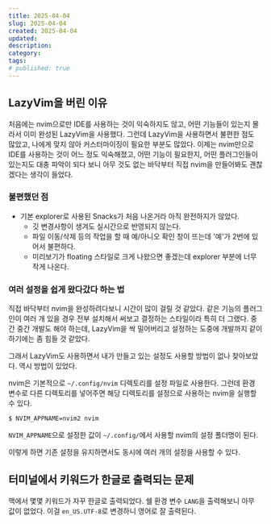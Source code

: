 ```yaml
---
title: 2025-04-04
slug: 2025-04-04
created: 2025-04-04
updated:
description:
category:
tags:
# published: true
---
```


## LazyVim을 버린 이유

처음에는 nvim으로만 IDE를 사용하는 것이 익숙하지도 않고, 어떤 기능들이 있는지 몰라서 이미 완성된 LazyVim을 사용했다.
그런데 LazyVim을 사용하면서 불편한 점도 많았고, 나에게 맞지 않아 커스터마이징이 필요한 부분도 많았다.
이제는 nvim만으로 IDE를 사용하는 것이 어느 정도 익숙해졌고, 어떤 기능이 필요한지, 어떤 플러그인들이 있는지도 대충 파악이 되다 보니 아무 것도 없는 바닥부터 직접 nvim을 만들어봐도 괜찮겠다는 생각이 들었다.

### 불편했던 점

- 기본 explorer로 사용된 Snacks가 처음 나온거라 아직 완전하지가 않았다.
  - 깃 변경사항이 생겨도 실시간으로 반영되지 않는다.
  - 파일 이동/삭제 등의 작업을 할 때 예/아니오 확인 창이 뜨는데 '예'가 2번에 있어서 불편하다.
  - 미리보기가 floating 스타일로 크게 나왔으면 좋겠는데 explorer 부분에 너무 작게 나온다.

### 여러 설정을 쉽게 왔다갔다 하는 법

직접 바닥부터 nvim을 완성하려다보니 시간이 많이 걸릴 것 같았다.
같은 기능의 플러그인이 여러 개 있을 경우 전부 설치해서 써보고 결정하는 스타일이라 특히 더 그랬다.
중간 중간 개발도 해야 하는데, LazyVim을 싹 밀어버리고 설정하는 도중에 개발까지 같이 하기에는 좀 힘들 것 같았다.

그래서 LazyVim도 사용하면서 내가 만들고 있는 설정도 사용할 방법이 없나 찾아보았다.
역시 방법이 있었다.

nvim은 기본적으로 `~/.config/nvim` 디렉토리를 설정 파일로 사용한다.
그런데 환경 변수로 다른 디렉토리를 넣어주면 해당 디렉토리를 설정으로 사용하는 nvim을 실행할 수 있다.

```bash
$ NVIM_APPNAME=nvim2 nvim
```

`NVIM_APPNAME`으로 설정한 값이 `~/.config/`에서 사용할 nvim의 설정 폴더명이 된다.

이렇게 하면 기존 설정을 유지하면서도 동시에 여러 개의 설정을 사용할 수 있다.

## 터미널에서 키워드가 한글로 출력되는 문제

맥에서 몇몇 키워드가 자꾸 한글로 출력되었다.
쉘 환경 변수 `LANG`을 출력해보니 아무 값이 없었다.
이걸 `en_US.UTF-8`로 변경하니 영어로 잘 출력된다.
